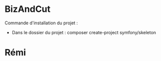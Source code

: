 # BizAndCut
Commande d'installation du projet : 
 - Dans le dossier du projet :  composer create-project symfony/skeleton
 
 # Rémi
 
